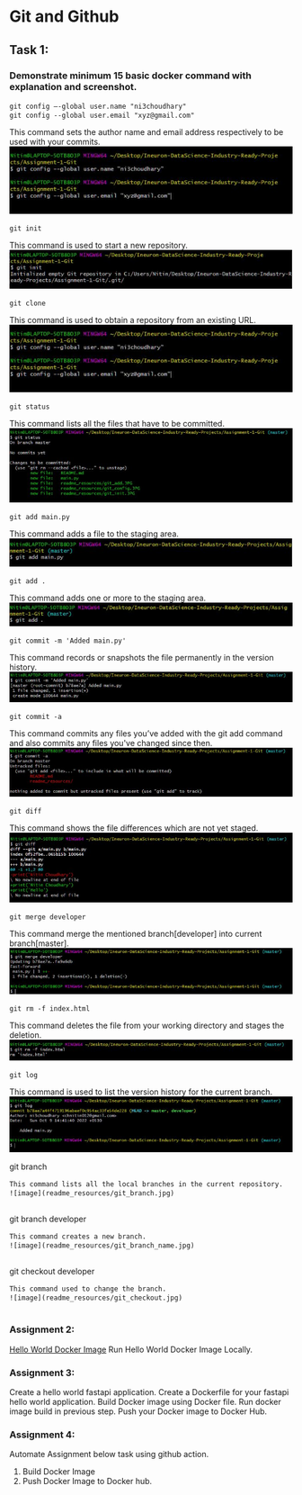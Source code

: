 # Git and Github


## Task 1:

### Demonstrate minimum 15 basic docker command with explanation and screenshot.


```
git config –-global user.name "ni3choudhary"
git config --global user.email "xyz@gmail.com"
```
This command sets the author name and email address respectively to be used with your commits.
![image](./readme_resources/git_config.JPG)


```
git init 
```
This command is used to start a new repository.
![image](readme_resources/git_init.jpg)


```
git clone
```
This command is used to obtain a repository from an existing URL.
![image](readme_resources/git_config.jpg)


```
git status
```
This command lists all the files that have to be committed.
![image](readme_resources/git_status.jpg)

```
git add main.py
```
This command adds a file to the staging area.
![image](readme_resources/git_add.jpg)


```
git add .
```
This command adds one or more to the staging area.
![image](readme_resources/git_add_all.jpg)


```
git commit -m 'Added main.py'
```
This command records or snapshots the file permanently in the version history.
![image](readme_resources/git_commit.jpg)


```
git commit -a
```
This command commits any files you’ve added with the git add command and also commits any files you've changed since then.
![image](readme_resources/git_commit_a.jpg)


```
git diff
```
This command shows the file differences which are not yet staged.
![image](readme_resources/git_diff.jpg)


```
git merge developer
```
This command merge the mentioned branch[developer] into current branch[master].
![image](readme_resources/git_merge.jpg)


```
git rm -f index.html
```
This command deletes the file from your working directory and stages the deletion.
![image](readme_resources/git_rm.jpg)


```
git log
```
This command is used to list the version history for the current branch.
![image](readme_resources/git_log.jpg)

git branch
```
This command lists all the local branches in the current repository.
![image](readme_resources/git_branch.jpg)


```
git branch developer
```
This command creates a new branch.
![image](readme_resources/git_branch_name.jpg)


```
git checkout developer
```
This command used to change the branch.
![image](readme_resources/git_checkout.jpg)


```


### Assignment 2:

[Hello World Docker Image](https://hub.docker.com/_/hello-world)
Run Hello World Docker Image Locally.


### Assignment 3:
Create a hello world fastapi application.
Create a Dockerfile for your fastapi hello world application.
Build Docker image using Docker file.
Run docker image build in previous step.
Push your Docker image to Docker Hub.


### Assignment 4:
Automate Assignment below task using github action.
1. Build Docker Image 
2. Push Docker Image to Docker hub.